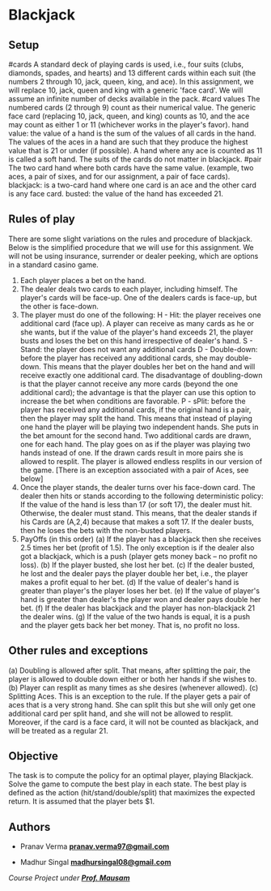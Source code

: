 # Blackjack

## Setup
#cards
A standard deck of playing cards is used, i.e., four suits (clubs, diamonds, spades, and hearts) and 13 different cards within each suit (the numbers 2 through 10, jack, queen, king, and ace). In this assignment, we will replace 10, jack, queen and king with a generic 'face card'. We will assume an infinite number of decks available in the pack.
#card values
The numbered cards (2 through 9) count as their numerical value. The generic face card (replacing 10, jack, queen, and king) counts as 10, and the ace may count as either 1 or 11 (whichever works in the player's favor).
hand value: the value of a hand is the sum of the values of all cards in the hand. The values of the aces in a hand are such that they produce the highest value that is 21 or under (if possible). A hand where any ace is counted as 11 is called a soft hand. The suits of the cards do not matter in blackjack.
#pair
The two card hand where both cards have the same value. (example, two aces, a pair of sixes, and for our assignment, a pair of face cards).
blackjack: is a two-card hand where one card is an ace and the other card is any face card. busted: the value of the hand has exceeded 21.

## Rules of play
There are some slight variations on the rules and procedure of blackjack. Below is the simplified procedure that we will use for this assignment. We will not be using insurance, surrender or dealer peeking, which are options in a standard casino game.
1. Each player places a bet on the hand.
2. The dealer deals two cards to each player, including himself. The player's cards will be face-up. One of the dealers cards is face-up, but the other is face-down.
3. The player must do one of the following:
H - Hit: the player receives one additional card (face up). A player can receive as many cards as he or she wants, but if the value of the player's hand exceeds 21, the player busts and loses the bet on this hand irrespective of dealer's hand.
S - Stand: the player does not want any additional cards
D - Double-down: before the player has received any additional cards, she may double-down. This means that the player doubles her bet on the hand and will receive exactly one additional card. The disadvantage of doubling-down is that the player cannot receive any more cards (beyond the one additional card); the advantage is that the player can use this option to increase the bet when conditions are favorable.
P - sPlit: before the player has received any additional cards, if the original hand is a pair, then the player may split the hand. This means that instead of playing one hand the player will be playing two independent hands. She puts in the bet amount for the second hand. Two additional cards are drawn, one for each hand. The play goes on as if the player was playing two hands instead of one. If the drawn cards result in more pairs she is allowed to resplit. The player is allowed endless resplits in our version of the game. [There is an exception associated with a pair of Aces, see below]
5. Once the player stands, the dealer turns over his face-down card. The dealer then hits or stands according to the following deterministic policy: If the value of the hand is less than 17 (or soft 17), the dealer must hit. Otherwise, the dealer must stand. This means, that the dealer stands if his Cards are (A,2,4) because that makes a soft 17. If the dealer busts, then he loses the bets with the non-busted players.
6. PayOffs (in this order)
(a) If the player has a blackjack then she receives 2.5 times her bet (profit of 1.5). The only exception is if the dealer also got a blackjack, which is a push (player gets money back – no profit no loss).
(b) If the player busted, she lost her bet.
(c) If the dealer busted, he lost and the dealer pays the player double her bet, i.e., the player makes a profit equal to her bet.
(d) If the value of dealer's hand is greater than player's the player loses her bet.
(e) If the value of player's hand is greater than dealer's the player won and dealer pays double her bet.
(f) If the dealer has blackjack and the player has non-blackjack 21 the dealer wins.
(g) If the value of the two hands is equal, it is a push and the player gets back her bet money. That is, no profit no loss.

## Other rules and exceptions
(a) Doubling is allowed after split. That means, after splitting the pair, the player is allowed to double down either or both her hands if she wishes to.
(b) Player can resplit as many times as she desires (whenever allowed).
(c) Splitting Aces. This is an exception to the rule. If the player gets a pair of aces that is a very strong hand. She can split this but she will only get one additional card per split hand, and she will not be allowed to resplit. Moreover, if the card is a face card, it will not be counted as blackjack, and will be treated as a regular 21.

## Objective
The task is to compute the policy for an optimal player, playing Blackjack. Solve the game to compute the best play in each state. The best play is defined as the action (hit/stand/double/split) that maximizes the expected return. It is assumed that the player bets $1.

## Authors

+ Pranav Verma
**pranav.verma97@gmail.com**

+ Madhur Singal
**madhursingal08@gmail.com**

*Course Project under [**Prof. Mausam**](http://homes.cs.washington.edu/~mausam/)*

